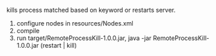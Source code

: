 kills process matched based on keyword or restarts server. 
 
1) configure nodes in resources/Nodes.xml
2) compile
3) run target/RemoteProcessKill-1.0.0.jar, java -jar RemoteProcessKill-1.0.0.jar (restart | kill)
